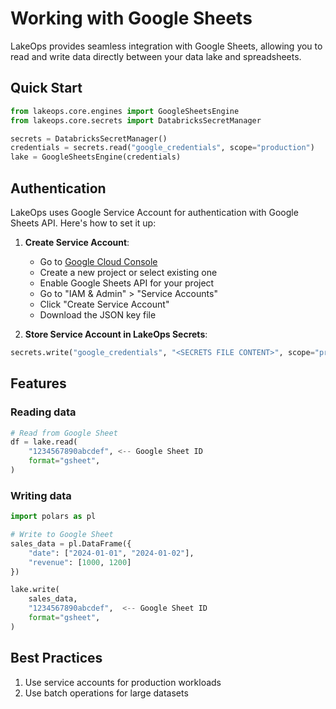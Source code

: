 # Working with Google Sheets

LakeOps provides seamless integration with Google Sheets, allowing you to read and write data directly between your data lake and spreadsheets.

## Quick Start

```python
from lakeops.core.engines import GoogleSheetsEngine
from lakeops.core.secrets import DatabricksSecretManager

secrets = DatabricksSecretManager()
credentials = secrets.read("google_credentials", scope="production")
lake = GoogleSheetsEngine(credentials)
```

## Authentication
LakeOps uses Google Service Account for authentication with Google Sheets API. Here's how to set it up:

1. **Create Service Account**:
    - Go to [Google Cloud Console](https://console.cloud.google.com)
    - Create a new project or select existing one
    - Enable Google Sheets API for your project
    - Go to "IAM & Admin" > "Service Accounts"
    - Click "Create Service Account"
    - Download the JSON key file

2. **Store Service Account in LakeOps Secrets**:
```python
secrets.write("google_credentials", "<SECRETS FILE CONTENT>", scope="production")
```

## Features

### Reading data
```python
# Read from Google Sheet
df = lake.read(
    "1234567890abcdef", <-- Google Sheet ID
    format="gsheet",
)
```

### Writing data
```python
import polars as pl

# Write to Google Sheet
sales_data = pl.DataFrame({
    "date": ["2024-01-01", "2024-01-02"],
    "revenue": [1000, 1200]
})

lake.write(
    sales_data,
    "1234567890abcdef",  <-- Google Sheet ID
    format="gsheet",
)

```

## Best Practices
1. Use service accounts for production workloads
2. Use batch operations for large datasets